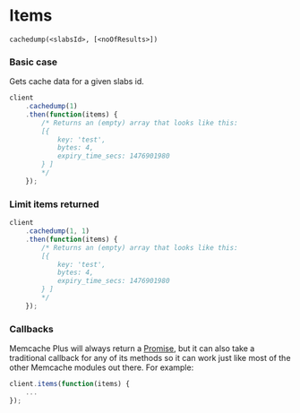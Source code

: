 # Items

`cachedump(<slabsId>, [<noOfResults>])`

### Basic case

Gets cache data for a given slabs id.

```javascript
client
    .cachedump(1)
    .then(function(items) {
        /* Returns an (empty) array that looks like this:
        [{ 
            key: 'test', 
            bytes: 4, 
            expiry_time_secs: 1476901980 
        } ]     
        */
    });
```

### Limit items returned

```javascript
client
    .cachedump(1, 1)
    .then(function(items) {
        /* Returns an (empty) array that looks like this:
        [{ 
            key: 'test', 
            bytes: 4, 
            expiry_time_secs: 1476901980 
        } ]     
        */
    });
```


### Callbacks

Memcache Plus will always return a [Promise](https://www.promisejs.org), but it
can also take a traditional callback for any of its methods so it can work just
like most of the other Memcache modules out there. For example:

```javascript
client.items(function(items) {
    ...
});
```
